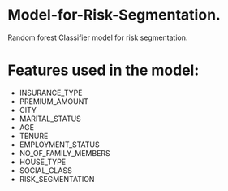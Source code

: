 # Model-for-Risk-Segmentation.
 Random forest Classifier model for risk segmentation.
# Features used in the model:

* INSURANCE_TYPE
* PREMIUM_AMOUNT
* CITY
* MARITAL_STATUS
* AGE
* TENURE
* EMPLOYMENT_STATUS
* NO_OF_FAMILY_MEMBERS 
* HOUSE_TYPE
* SOCIAL_CLASS
* RISK_SEGMENTATION
